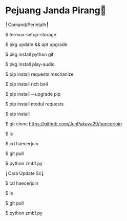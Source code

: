 # Pejuang Janda Pirang🐒

╿Comand/Perintalh╿

$ termux-setup-storage

$ pkg update && apt upgrade

$ pkg install python git

$ pkg install play-audio

$ pip install requests mechanize

$ pip install rich bs4

$ pip install --upgrade pip

$ pip install modul requests

$ pip install

$ git clone https://github.com/JunPakaya29/haecerjoin

$ ls

$ cd haecerjoin

$ git pull

$ python zmbf.py

╽Cara Update Sc╽

$ cd haecerjoin

$ ls

$ git pull

$ python zmbf.py


